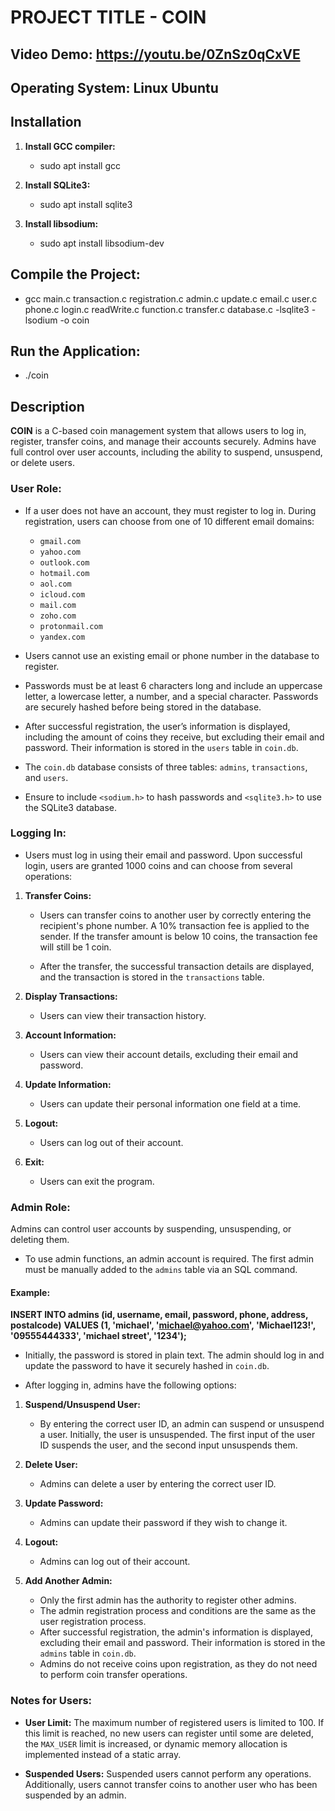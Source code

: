 # PROJECT TITLE - COIN

## Video Demo:  https://youtu.be/0ZnSz0qCxVE

## Operating System: Linux Ubuntu

## Installation
1. **Install GCC compiler:**
    - sudo apt install gcc

2. **Install SQLite3:**
    - sudo apt install sqlite3

3. **Install libsodium:**
    - sudo apt install libsodium-dev

## Compile the Project:
- gcc main.c transaction.c registration.c admin.c update.c email.c user.c phone.c login.c readWrite.c function.c transfer.c database.c -lsqlite3 -lsodium -o coin

## Run the Application:
- ./coin

## Description
**COIN** is a C-based coin management system that allows users to log in, register, transfer coins, and manage their accounts securely. Admins have full control over user accounts, including the ability to suspend, unsuspend, or delete users.

### User Role:
- If a user does not have an account, they must register to log in. During registration, users can choose from one of 10 different email domains:
    - `gmail.com`
    - `yahoo.com`
    - `outlook.com`
    - `hotmail.com`
    - `aol.com`                                                                                                                               
    - `icloud.com`
    - `mail.com`
    - `zoho.com`
    - `protonmail.com`
    - `yandex.com`                          
                                                                                                        
- Users cannot use an existing email or phone number in the database to register.

- Passwords must be at least 6 characters long and include an uppercase letter, a lowercase letter, a number, and a special character. Passwords are securely hashed before being stored in the database.    

- After successful registration, the user’s information is displayed, including the amount of coins they receive, but excluding their email and password. Their information is stored in the `users` table in `coin.db`.

- The `coin.db` database consists of three tables: `admins`, `transactions`, and `users`. 

- Ensure to include `<sodium.h>` to hash passwords and `<sqlite3.h>` to use the SQLite3 database. 

### Logging In:
- Users must log in using their email and password. Upon successful login, users are granted 1000 coins and can choose from several operations:

1. **Transfer Coins:**
    - Users can transfer coins to another user by correctly entering the recipient's phone number. A 10% transaction fee is applied to the sender. If the transfer amount is below 10 coins, the transaction fee will still be 1 coin.

    - After the transfer, the successful transaction details are displayed, and the transaction is stored in the `transactions` table.

2. **Display Transactions:**
    - Users can view their transaction history.

3. **Account Information:**
    - Users can view their account details, excluding their email and password.

4. **Update Information:**
    - Users can update their personal information one field at a time.

5. **Logout:**
    - Users can log out of their account.

6. **Exit:**
    - Users can exit the program.

### Admin Role:
Admins can control user accounts by suspending, unsuspending, or deleting them.

- To use admin functions, an admin account is required. The first admin must be manually added to the `admins` table via an SQL command. 
#### Example:
**INSERT INTO admins (id, username, email, password, phone, address, postalcode)** 
**VALUES (1, 'michael', 'michael@yahoo.com', 'Michael123!', '09555444333', 'michael street', '1234');**

- Initially, the password is stored in plain text. The admin should log in and update the password to have it securely hashed in `coin.db`.

- After logging in, admins have the following options:
1. **Suspend/Unsuspend User:**
    - By entering the correct user ID, an admin can suspend or unsuspend a user. Initially, the user is unsuspended. The first input of the user ID suspends the user, and the second input unsuspends them.

2. **Delete User:**
    - Admins can delete a user by entering the correct user ID.

3. **Update Password:**
    - Admins can update their password if they wish to change it.

4. **Logout:**
    - Admins can log out of their account.

5. **Add Another Admin:**
    - Only the first admin has the authority to register other admins.
    - The admin registration process and conditions are the same as the user registration process.
    - After successful registration, the admin's information is displayed, excluding their email and password. Their information is stored in the `admins` table in `coin.db`.
    - Admins do not receive coins upon registration, as they do not need to perform coin transfer operations.

### Notes for Users:
 - **User Limit:** The maximum number of registered users is limited to 100. If this limit is reached, no new users can register until some are deleted, the `MAX_USER` limit is increased, or dynamic memory allocation is implemented instead of a static array.

 - **Suspended Users:** Suspended users cannot perform any operations. Additionally, users cannot transfer coins to another user who has been suspended by an admin.
